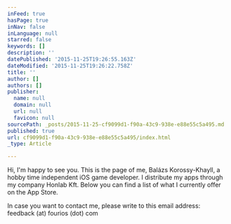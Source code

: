 ```yaml
---
inFeed: true
hasPage: true
inNav: false
inLanguage: null
starred: false
keywords: []
description: ''
datePublished: '2015-11-25T19:26:55.163Z'
dateModified: '2015-11-25T19:26:22.758Z'
title: ''
author: []
authors: []
publisher:
  name: null
  domain: null
  url: null
  favicon: null
sourcePath: _posts/2015-11-25-cf9099d1-f90a-43c9-938e-e88e55c5a495.md
published: true
url: cf9099d1-f90a-43c9-938e-e88e55c5a495/index.html
_type: Article

---
```

Hi, I'm happy to see you. This is the page of me, Balázs Korossy-Khayll, a hobby time independent iOS game developer. I distribute my apps through my company Honlab Kft. Below you can find a list of what I currently offer on the App Store.

In case you want to contact me, please write to this email address: feedback (at) fourios (dot) com